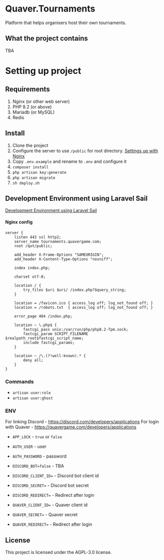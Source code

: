 # Quaver.Tournaments

Platform that helps organisers host their own tournaments.

## What the project contains

TBA

# Setting up project

## Requirements

1. Nginx (or other web server)
2. PHP 8.2 (or above)
3. Mariadb (or MySQL)
4. Redis

## Install

1. Clone the project
2. Configure the server to use `/public` for root directory. [Settings up with Nginx](#nginx-config)
3. Copy `.env.example` and rename to `.env` and configure it
4. `composer install`
5. `php artisan key:generate`
6. `php artisan migrate`
7. `sh deploy.sh`

## Development Environment using Laravel Sail

[Development Environment using Laravel Sail](./DevEnvironment.md)

#### Nginx config

```nginx
server {
    listen 443 ssl http2;
    server_name tournaments.quavergame.com;
    root /qot/public;

    add_header X-Frame-Options "SAMEORIGIN";
    add_header X-Content-Type-Options "nosniff";

    index index.php;

    charset utf-8;

    location / {
        try_files $uri $uri/ /index.php?$query_string;
    }

    location = /favicon.ico { access_log off; log_not_found off; }
    location = /robots.txt  { access_log off; log_not_found off; }

    error_page 404 /index.php;

    location ~ \.php$ {
        fastcgi_pass unix:/var/run/php/php8.2-fpm.sock;
        fastcgi_param SCRIPT_FILENAME $realpath_root$fastcgi_script_name;
        include fastcgi_params;
    }

    location ~ /\.(?!well-known).* {
        deny all;
    }
}
```

### Commands

- `artisan user:role`
- `artisan user:ghost`

### ENV
For linking Discord - https://discord.com/developers/applications
For login with Quaver - https://quavergame.com/developers/applications

- `APP_LOCK` - `true` or `false`
- `AUTH_USER` - user
- `AUTH_PASSWORD` - password


- `DISCORD_BOT=false` - TBA


- `DISCORD_CLIENT_ID=` - Discord bot client id
- `DISCORD_SECRET=` - Discord bot secret
- `DISCORD_REDIRECT=` - Redirect after login


- `QUAVER_CLIENT_ID=` - Quaver client id
- `QUAVER_SECRET=` - Quaver secret
- `QUAVER_REDIRECT=` - Redirect after login

## License

This project is licensed under the AGPL-3.0 license.
